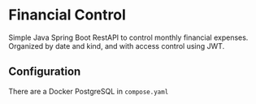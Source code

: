 # Financial Control

Simple Java Spring Boot RestAPI to control monthly financial expenses. Organized by date and kind, and with access control using JWT.

## Configuration

There are a Docker PostgreSQL in `compose.yaml`

